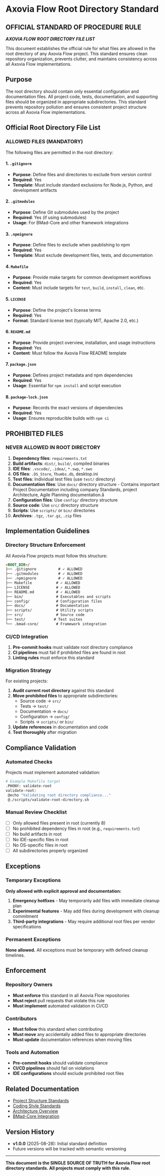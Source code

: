 # Axovia Flow Root Directory Standard

## OFFICIAL STANDARD OF PROCEDURE RULE

***AXOVIA FLOW ROOT DIRECTORY FILE LIST***

This document establishes the official rule for what files are allowed in the root directory of any Axovia Flow project. This standard ensures clean repository organization, prevents clutter, and maintains consistency across all Axovia Flow implementations.

## Purpose

The root directory should contain only essential configuration and documentation files. All project code, tests, documentation, and supporting files should be organized in appropriate subdirectories. This standard prevents repository pollution and ensures consistent project structure across all Axovia Flow implementations.

## Official Root Directory File List

### ALLOWED FILES (MANDATORY)

The following files are permitted in the root directory:

#### 1. `.gitignore`

- **Purpose**: Define files and directories to exclude from version control
- **Required**: Yes
- **Template**: Must include standard exclusions for Node.js, Python, and development artifacts

#### 2. `.gitmodules`

- **Purpose**: Define Git submodules used by the project
- **Required**: Yes (if using submodules)
- **Usage**: For BMad-Core and other framework integrations

#### 3. `.npmignore`

- **Purpose**: Define files to exclude when paublishing to npm
- **Required**: Yes
- **Template**: Must exclude development files, tests, and documentation

#### 4. `Makefile`

- **Purpose**: Provide make targets for common development workflows
- **Required**: Yes
- **Content**: Must include targets for `test`, `build`, `install`, `clean`, etc.

#### 5. `LICENSE`

- **Purpose**: Define the project's license terms
- **Required**: Yes
- **Format**: Standard license text (typically MIT, Apache 2.0, etc.)

#### 6. `README.md`

- **Purpose**: Provide project overview, installation, and usage instructions
- **Required**: Yes
- **Content**: Must follow the Axovia Flow README template

#### 7. `package.json`

- **Purpose**: Defines project metadata and npm dependencies
- **Required**: Yes
- **Usage**: Essential for `npm install` and script execution

#### 8. `package-lock.json`

- **Purpose**: Records the exact versions of dependencies
- **Required**: Yes
- **Usage**: Ensures reproducible builds with `npm ci`

## PROHIBITED FILES

### NEVER ALLOWED IN ROOT DIRECTORY

1. **Dependency files**: `requirements.txt`
2. **Build artifacts**: `dist/`, `build/`, compiled binaries
3. **IDE files**: `.vscode/`, `.idea/`, `*.swp`, `*.swo`
4. **OS files**: `.DS_Store`, `Thumbs.db`, desktop.ini
5. **Test files**: Individual test files (use `test/` directory)
6. **Documentation files**: Use `docs/` directory structure  - Contains important Project Documentation including company Standards, project Architecture, Agile Planning documentation.å
7. **Configuration files**: Use `config/` directory structure
8. **Source code**: Use `src/` directory structure
9. **Scripts**: Use `scripts/` or `bin/` directories
10. **Archives**: `.tgz`, `.tar.gz`, `.zip` files

## Implementation Guidelines

### Directory Structure Enforcement

All Axovia Flow projects must follow this structure:

```markdown
<ROOT_DIR>/
├── .gitignore          # ✓ ALLOWED
├── .gitmodules         # ✓ ALLOWED
├── .npmignore          # ✓ ALLOWED
├── Makefile           # ✓ ALLOWED
├── LICENSE            # ✓ ALLOWED
├── README.md          # ✓ ALLOWED
├── bin/               # Executables and scripts
├── config/            # Configuration files
├── docs/              # Documentation
├── scripts/           # Utility scripts
├── src/               # Source code
├── test/             # Test suites
└── .bmad-core/        # Framework integration
```

### CI/CD Integration

1. **Pre-commit hooks** must validate root directory compliance
2. **CI pipelines** must fail if prohibited files are found in root
3. **Linting rules** must enforce this standard

### Migration Strategy

For existing projects:

1. **Audit current root directory** against this standard
2. **Move prohibited files** to appropriate subdirectories:
   - Source code → `src/`
   - Tests → `test/`
   - Documentation → `docs/`
   - Configuration → `config/`
   - Scripts → `scripts/` or `bin/`
3. **Update references** in documentation and code
4. **Test thoroughly** after migration

## Compliance Validation

### Automated Checks

Projects must implement automated validation:

```bash
# Example Makefile target
.PHONY: validate-root
validate-root:
 @echo "Validating root directory compliance..."
 @./scripts/validate-root-directory.sh
```

### Manual Review Checklist

- [ ] Only allowed files present in root (currently 8)
- [ ] No prohibited dependency files in root (e.g., `requirements.txt`)
- [ ] No build artifacts in root
- [ ] No IDE-specific files in root
- [ ] No OS-specific files in root
- [ ] All subdirectories properly organized

## Exceptions

### Temporary Exceptions

**Only allowed with explicit approval and documentation:**

1. **Emergency hotfixes** - May temporarily add files with immediate cleanup plan
2. **Experimental features** - May add files during development with cleanup commitment
3. **Third-party integrations** - May require additional root files per vendor specifications

### Permanent Exceptions

**None allowed.** All exceptions must be temporary with defined cleanup timelines.

## Enforcement

### Repository Owners

- **Must enforce** this standard in all Axovia Flow repositories
- **Must reject** pull requests that violate this rule
- **Must implement** automated validation in CI/CD

### Contributors

- **Must follow** this standard when contributing
- **Must move** any accidentally added files to appropriate directories
- **Must update** documentation references when moving files

### Tools and Automation

- **Pre-commit hooks** should validate compliance
- **CI/CD pipelines** should fail on violations
- **IDE configurations** should exclude prohibited root files

## Related Documentation

- [Project Structure Standards](project-structure.md)
- [Coding Style Standards](coding-style.md)
- [Architecture Overview](../architecture/overview.md)
- [BMad-Core Integration](../../.bmad-core/README.md)

## Version History

- **v1.0.0** (2025-08-28): Initial standard definition
- Future versions will be tracked with semantic versioning

---

**This document is the SINGLE SOURCE OF TRUTH for Axovia Flow root directory standards. All projects must comply with this rule.**
